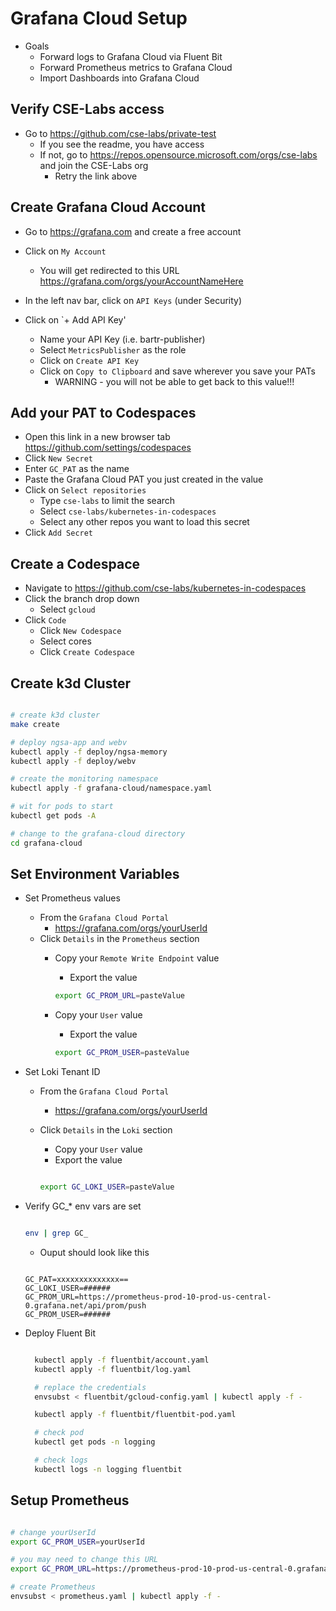 # Grafana Cloud Setup

- Goals
  - Forward logs to Grafana Cloud via Fluent Bit
  - Forward Prometheus metrics to Grafana Cloud
  - Import Dashboards into Grafana Cloud

## Verify CSE-Labs access

- Go to <https://github.com/cse-labs/private-test>
  - If you see the readme, you have access
  - If not, go to <https://repos.opensource.microsoft.com/orgs/cse-labs> and join the CSE-Labs org
    - Retry the link above

## Create Grafana Cloud Account

- Go to <https://grafana.com> and create a free account

- Click on `My Account`
  - You will get redirected to this URL <https://grafana.com/orgs/yourAccountNameHere>
- In the left nav bar, click on `API Keys` (under Security)
- Click on `+ Add API Key'
  - Name your API Key (i.e. bartr-publisher)
  - Select `MetricsPublisher` as the role
  - Click on `Create API Key`
  - Click on `Copy to Clipboard` and save wherever you save your PATs
    - WARNING - you will not be able to get back to this value!!!

## Add your PAT to Codespaces

- Open this link in a new browser tab <https://github.com/settings/codespaces>
- Click `New Secret`
- Enter `GC_PAT` as the name
- Paste the Grafana Cloud PAT you just created in the value
- Click on `Select repositories`
  - Type `cse-labs` to limit the search
  - Select `cse-labs/kubernetes-in-codespaces`
  - Select any other repos you want to load this secret
- Click `Add Secret`

## Create a Codespace

- Navigate to <https://github.com/cse-labs/kubernetes-in-codespaces>
- Click the branch drop down
  - Select `gcloud`
- Click `Code`
  - Click `New Codespace`
  - Select cores
  - Click `Create Codespace`

## Create k3d Cluster

```bash

# create k3d cluster
make create

# deploy ngsa-app and webv
kubectl apply -f deploy/ngsa-memory
kubectl apply -f deploy/webv

# create the monitoring namespace
kubectl apply -f grafana-cloud/namespace.yaml

# wit for pods to start
kubectl get pods -A

# change to the grafana-cloud directory
cd grafana-cloud

```

## Set Environment Variables

- Set Prometheus values
  - From the `Grafana Cloud Portal`
    - <https://grafana.com/orgs/yourUserId>
  - Click `Details` in the `Prometheus` section
    - Copy your `Remote Write Endpoint` value
      - Export the value

      ```bash
      export GC_PROM_URL=pasteValue
      ```

    - Copy your `User` value
      - Export the value

      ```bash
      export GC_PROM_USER=pasteValue
      ```

- Set Loki Tenant ID
  - From the `Grafana Cloud Portal`
    - <https://grafana.com/orgs/yourUserId>
  - Click `Details` in the `Loki` section
    - Copy your `User` value
    - Export the value

    ```bash

    export GC_LOKI_USER=pasteValue

    ```

- Verify GC_* env vars are set

  ```bash

  env | grep GC_

  ```

  - Ouput should look like this

  ```text

  GC_PAT=xxxxxxxxxxxxxx==
  GC_LOKI_USER=######
  GC_PROM_URL=https://prometheus-prod-10-prod-us-central-0.grafana.net/api/prom/push
  GC_PROM_USER=######

  ```

- Deploy Fluent Bit

  ```bash

    kubectl apply -f fluentbit/account.yaml
    kubectl apply -f fluentbit/log.yaml

    # replace the credentials
    envsubst < fluentbit/gcloud-config.yaml | kubectl apply -f -

    kubectl apply -f fluentbit/fluentbit-pod.yaml

    # check pod
    kubectl get pods -n logging

    # check logs
    kubectl logs -n logging fluentbit

  ```

## Setup Prometheus

```bash

# change yourUserId
export GC_PROM_USER=yourUserId

# you may need to change this URL
export GC_PROM_URL=https://prometheus-prod-10-prod-us-central-0.grafana.net

# create Prometheus
envsubst < prometheus.yaml | kubectl apply -f -

```
